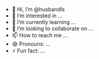 - 👋 Hi, I’m @husbandls
- 👀 I’m interested in ...
- 🌱 I’m currently learning ...
- 💞️ I’m looking to collaborate on ...
- 📫 How to reach me ...
- 😄 Pronouns: ...
- ⚡ Fun fact: ...

<!---
husbandls/husbandls is a ✨ special ✨ repository because its `README.md` (this file) appears on your GitHub profile.
You can click the Preview link to take a look at your changes.
--->

